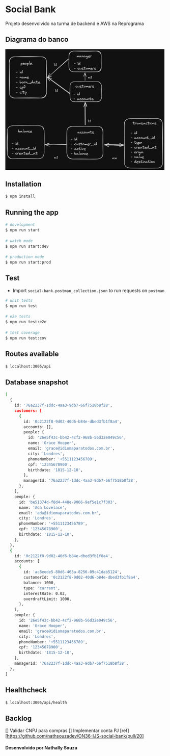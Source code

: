 # Social Bank

Projeto desenvolvido na turma de backend e AWS na Reprograma

## Diagrama do banco

<img src="schema.png" width="500">

## Installation

```bash
$ npm install
```

## Running the app

```bash
# development
$ npm run start

# watch mode
$ npm run start:dev

# production mode
$ npm run start:prod
```

## Test

- Import `social-bank.postman_collection.json` to run requests on `postman`

```bash
# unit tests
$ npm run test

# e2e tests
$ npm run test:e2e

# test coverage
$ npm run test:cov
```

## Routes available

```bash
$ localhost:3005/api
```

## Database snapshot

```bash
[
  {
    id: '76a2237f-1ddc-4aa3-9db7-66f7518b8f28',
    customers: [
      {
        id: '0c2122f8-9d02-40d6-b84e-dbed3fb1f8a4',
        accounts: [],
        people: {
          id: '26e5f43c-bb42-4cf2-968b-56d32e049c56',
          name: 'Grace Hooper',
          email: 'grace@idiomaparatodos.com.br',
          city: 'Londres',
          phoneNumber: '+5511123456789',
          cpf: '12345678900',
          birthdate: '1815-12-10',
        },
        managerId: '76a2237f-1ddc-4aa3-9db7-66f7518b8f28',
      },
    ],
    people: {
      id: 'be51374d-f8d4-448e-9066-9ef5e1c7f303',
      name: 'Ada Lovelace',
      email: 'ada@idiomaparatodos.com.br',
      city: 'Londres',
      phoneNumber: '+5511123456789',
      cpf: '12345678900',
      birthdate: '1815-12-10',
    },
  },
  {
    id: '0c2122f8-9d02-40d6-b84e-dbed3fb1f8a4',
    accounts: [
      {
        id: 'ac8eede5-80d6-463a-8256-09c41dab5124',
        customerId: '0c2122f8-9d02-40d6-b84e-dbed3fb1f8a4',
        balance: 1000,
        type: 'current',
        interestRate: 0.02,
        overdraftLimit: 1000,
      },
    ],
    people: {
      id: '26e5f43c-bb42-4cf2-968b-56d32e049c56',
      name: 'Grace Hooper',
      email: 'grace@idiomaparatodos.com.br',
      city: 'Londres',
      phoneNumber: '+5511123456789',
      cpf: '12345678900',
      birthdate: '1815-12-10',
    },
    managerId: '76a2237f-1ddc-4aa3-9db7-66f7518b8f28',
  },
]
```

## Healthcheck

```bash
$ localhost:3005/api/health
```

## Backlog

[] Validar CNPJ para compras
[] Implementar conta PJ [ref][https://github.com/nathsouzadev/ON36-IJS-social-bank/pull/20]

#### Desenvolvido por Nathally Souza
